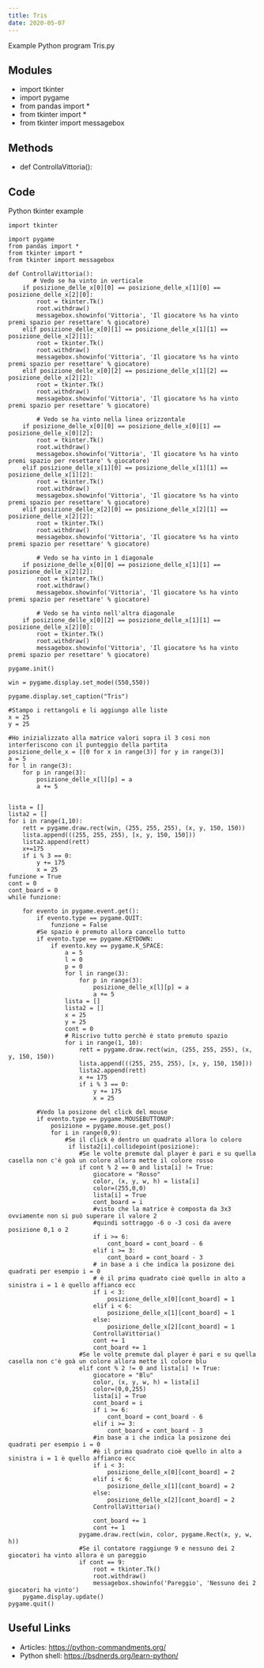 ```yaml
---
title: Tris
date: 2020-05-07
---
```

Example Python program Tris.py

## Modules

* import tkinter
* import pygame
* from pandas import *
* from tkinter import *
* from tkinter import messagebox

## Methods

* def ControllaVittoria():

## Code

Python tkinter example

    import tkinter
    
    import pygame
    from pandas import *
    from tkinter import *
    from tkinter import messagebox
    
    def ControllaVittoria():
           # Vedo se ha vinto in verticale
        if posizione_delle_x[0][0] == posizione_delle_x[1][0] == posizione_delle_x[2][0]:
            root = tkinter.Tk()
            root.withdraw()
            messagebox.showinfo('Vittoria', 'Il giocatore %s ha vinto premi spazio per resettare' % giocatore)
        elif posizione_delle_x[0][1] == posizione_delle_x[1][1] == posizione_delle_x[2][1]:
            root = tkinter.Tk()
            root.withdraw()
            messagebox.showinfo('Vittoria', 'Il giocatore %s ha vinto premi spazio per resettare' % giocatore)
        elif posizione_delle_x[0][2] == posizione_delle_x[1][2] == posizione_delle_x[2][2]:
            root = tkinter.Tk()
            root.withdraw()
            messagebox.showinfo('Vittoria', 'Il giocatore %s ha vinto premi spazio per resettare' % giocatore)
    
            # Vedo se ha vinto nella linea orizzontale
        if posizione_delle_x[0][0] == posizione_delle_x[0][1] == posizione_delle_x[0][2]:
            root = tkinter.Tk()
            root.withdraw()
            messagebox.showinfo('Vittoria', 'Il giocatore %s ha vinto premi spazio per resettare' % giocatore)
        elif posizione_delle_x[1][0] == posizione_delle_x[1][1] == posizione_delle_x[1][2]:
            root = tkinter.Tk()
            root.withdraw()
            messagebox.showinfo('Vittoria', 'Il giocatore %s ha vinto premi spazio per resettare' % giocatore)
        elif posizione_delle_x[2][0] == posizione_delle_x[2][1] == posizione_delle_x[2][2]:
            root = tkinter.Tk()
            root.withdraw()
            messagebox.showinfo('Vittoria', 'Il giocatore %s ha vinto premi spazio per resettare' % giocatore)
    
            # Vedo se ha vinto in 1 diagonale
        if posizione_delle_x[0][0] == posizione_delle_x[1][1] == posizione_delle_x[2][2]:
            root = tkinter.Tk()
            root.withdraw()
            messagebox.showinfo('Vittoria', 'Il giocatore %s ha vinto premi spazio per resettare' % giocatore)
    
            # Vedo se ha vinto nell'altra diagonale
        if posizione_delle_x[0][2] == posizione_delle_x[1][1] == posizione_delle_x[2][0]:
            root = tkinter.Tk()
            root.withdraw()
            messagebox.showinfo('Vittoria', 'Il giocatore %s ha vinto premi spazio per resettare' % giocatore)
    
    pygame.init()
    
    win = pygame.display.set_mode((550,550))
    
    pygame.display.set_caption("Tris")
    
    #Stampo i rettangoli e li aggiungo alle liste
    x = 25
    y = 25
    
    #Ho inizializzato alla matrice valori sopra il 3 cosi non interferiscono con il punteggio della partita
    posizione_delle_x = [[0 for x in range(3)] for y in range(3)]
    a = 5
    for l in range(3):
        for p in range(3):
            posizione_delle_x[l][p] = a
            a += 5
    
    
    lista = []
    lista2 = []
    for i in range(1,10):
        rett = pygame.draw.rect(win, (255, 255, 255), (x, y, 150, 150))
        lista.append(((255, 255, 255), [x, y, 150, 150]))
        lista2.append(rett)
        x+=175
        if i % 3 == 0:
            y += 175
            x = 25
    funzione = True
    cont = 0
    cont_board = 0
    while funzione:
    
        for evento in pygame.event.get():
            if evento.type == pygame.QUIT:
                funzione = False
            #Se spazio è premuto allora cancello tutto
            if evento.type == pygame.KEYDOWN:
                if evento.key == pygame.K_SPACE:
                    a = 5
                    l = 0
                    p = 0
                    for l in range(3):
                        for p in range(3):
                            posizione_delle_x[l][p] = a
                            a += 5
                    lista = []
                    lista2 = []
                    x = 25
                    y = 25
                    cont = 0
                    # Riscrivo tutto perchè è stato premuto spazio
                    for i in range(1, 10):
                        rett = pygame.draw.rect(win, (255, 255, 255), (x, y, 150, 150))
                        lista.append(((255, 255, 255), [x, y, 150, 150]))
                        lista2.append(rett)
                        x += 175
                        if i % 3 == 0:
                            y += 175
                            x = 25
    
            #Vedo la posizone del click del mouse
            if evento.type == pygame.MOUSEBUTTONUP:
                posizione = pygame.mouse.get_pos()
                for i in range(0,9):
                    #Se il click è dentro un quadrato allora lo coloro
                     if lista2[i].collidepoint(posizione):
                        #Se le volte premute dal player è pari e su quella casella non c'è goà un colore allora mette il colore rosso
                        if cont % 2 == 0 and lista[i] != True:
                            giocatore = "Rosso"
                            color, (x, y, w, h) = lista[i]
                            color=(255,0,0)
                            lista[i] = True
                            cont_board = i
                            #visto che la matrice è composta da 3x3 ovviamente non si può superare il valore 2
                            #quindi sottraggo -6 o -3 cosi da avere posizione 0,1 o 2
                            if i >= 6:
                                cont_board = cont_board - 6
                            elif i >= 3:
                                cont_board = cont_board - 3
                            # in base a i che indica la posizone dei quadrati per esempio i = 0
                            # è il prima quadrato cioè quello in alto a sinistra i = 1 è quello affianco ecc
                            if i < 3:
                                posizione_delle_x[0][cont_board] = 1
                            elif i < 6:
                                posizione_delle_x[1][cont_board] = 1
                            else:
                                posizione_delle_x[2][cont_board] = 1
                            ControllaVittoria()
                            cont += 1
                            cont_board += 1
                        #Se le volte premute dal player è pari e su quella casella non c'è goà un colore allora mette il colore blu
                        elif cont % 2 != 0 and lista[i] != True:
                            giocatore = "Blu"
                            color, (x, y, w, h) = lista[i]
                            color=(0,0,255)
                            lista[i] = True
                            cont_board = i
                            if i >= 6:
                                cont_board = cont_board - 6
                            elif i >= 3:
                                cont_board = cont_board - 3
                            #in base a i che indica la posizone dei quadrati per esempio i = 0
                            #è il prima quadrato cioè quello in alto a sinistra i = 1 è quello affianco ecc
                            if i < 3:
                                posizione_delle_x[0][cont_board] = 2
                            elif i < 6:
                                posizione_delle_x[1][cont_board] = 2
                            else:
                                posizione_delle_x[2][cont_board] = 2
                            ControllaVittoria()
    
                            cont_board += 1
                            cont += 1
                        pygame.draw.rect(win, color, pygame.Rect(x, y, w, h))
                        #Se il contatore raggiunge 9 e nessuno dei 2 giocatori ha vinto allora è un pareggio
                        if cont == 9:
                            root = tkinter.Tk()
                            root.withdraw()
                            messagebox.showinfo('Pareggio', 'Nessuno dei 2 giocatori ha vinto')
        pygame.display.update()
    pygame.quit()

## Useful Links

- Articles: https://python-commandments.org/
- Python shell: https://bsdnerds.org/learn-python/
